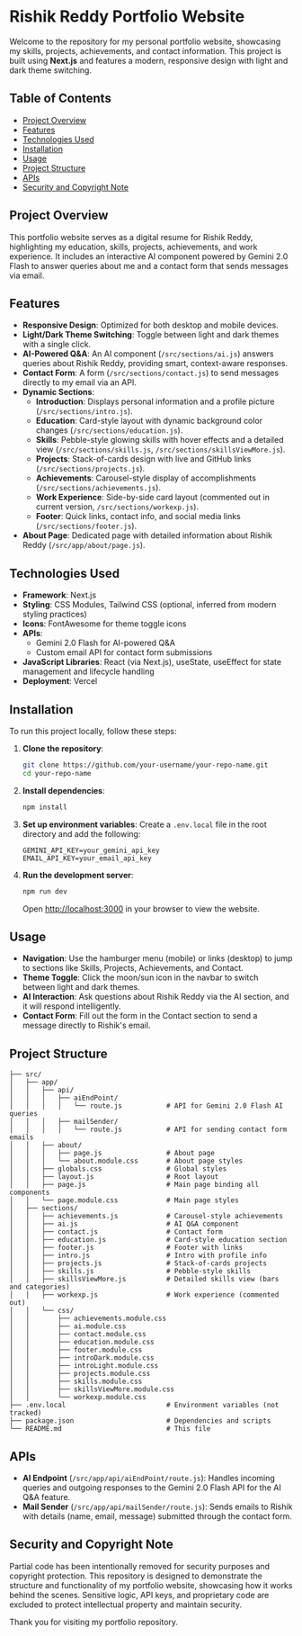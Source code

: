 # Rishik Reddy Portfolio Website

Welcome to the repository for my personal portfolio website, showcasing my skills, projects, achievements, and contact information. This project is built using **Next.js** and features a modern, responsive design with light and dark theme switching.

## Table of Contents
- [Project Overview](#project-overview)
- [Features](#features)
- [Technologies Used](#technologies-used)
- [Installation](#installation)
- [Usage](#usage)
- [Project Structure](#project-structure)
- [APIs](#apis)
- [Security and Copyright Note](#security-and-copyright-note)

## Project Overview
This portfolio website serves as a digital resume for Rishik Reddy, highlighting my education, skills, projects, achievements, and work experience. It includes an interactive AI component powered by Gemini 2.0 Flash to answer queries about me and a contact form that sends messages via email.

## Features
- **Responsive Design**: Optimized for both desktop and mobile devices.
- **Light/Dark Theme Switching**: Toggle between light and dark themes with a single click.
- **AI-Powered Q&A**: An AI component (`/src/sections/ai.js`) answers queries about Rishik Reddy, providing smart, context-aware responses.
- **Contact Form**: A form (`/src/sections/contact.js`) to send messages directly to my email via an API.
- **Dynamic Sections**:
  - **Introduction**: Displays personal information and a profile picture (`/src/sections/intro.js`).
  - **Education**: Card-style layout with dynamic background color changes (`/src/sections/education.js`).
  - **Skills**: Pebble-style glowing skills with hover effects and a detailed view (`/src/sections/skills.js`, `/src/sections/skillsViewMore.js`).
  - **Projects**: Stack-of-cards design with live and GitHub links (`/src/sections/projects.js`).
  - **Achievements**: Carousel-style display of accomplishments (`/src/sections/achievements.js`).
  - **Work Experience**: Side-by-side card layout (commented out in current version, `/src/sections/workexp.js`).
  - **Footer**: Quick links, contact info, and social media links (`/src/sections/footer.js`).
- **About Page**: Dedicated page with detailed information about Rishik Reddy (`/src/app/about/page.js`).

## Technologies Used
- **Framework**: Next.js
- **Styling**: CSS Modules, Tailwind CSS (optional, inferred from modern styling practices)
- **Icons**: FontAwesome for theme toggle icons
- **APIs**:
  - Gemini 2.0 Flash for AI-powered Q&A
  - Custom email API for contact form submissions
- **JavaScript Libraries**: React (via Next.js), useState, useEffect for state management and lifecycle handling
- **Deployment**: Vercel

## Installation
To run this project locally, follow these steps:

1. **Clone the repository**:
   ```bash
   git clone https://github.com/your-username/your-repo-name.git
   cd your-repo-name
   ```

2. **Install dependencies**:
   ```bash
   npm install
   ```

3. **Set up environment variables**:
   Create a `.env.local` file in the root directory and add the following:
   ```env
   GEMINI_API_KEY=your_gemini_api_key
   EMAIL_API_KEY=your_email_api_key
   ```

4. **Run the development server**:
   ```bash
   npm run dev
   ```
   Open [http://localhost:3000](http://localhost:3000) in your browser to view the website.

## Usage
- **Navigation**: Use the hamburger menu (mobile) or links (desktop) to jump to sections like Skills, Projects, Achievements, and Contact.
- **Theme Toggle**: Click the moon/sun icon in the navbar to switch between light and dark themes.
- **AI Interaction**: Ask questions about Rishik Reddy via the AI section, and it will respond intelligently.
- **Contact Form**: Fill out the form in the Contact section to send a message directly to Rishik's email.

## Project Structure
```
├── src/
│   ├── app/
│   │   ├── api/
│   │   │   ├── aiEndPoint/
│   │   │   │   └── route.js           # API for Gemini 2.0 Flash AI queries
│   │   │   ├── mailSender/
│   │   │   │   └── route.js           # API for sending contact form emails
│   │   ├── about/
│   │   │   ├── page.js                # About page
│   │   │   └── about.module.css       # About page styles
│   │   ├── globals.css                # Global styles
│   │   ├── layout.js                  # Root layout
│   │   ├── page.js                    # Main page binding all components
│   │   └── page.module.css            # Main page styles
│   ├── sections/
│   │   ├── achievements.js            # Carousel-style achievements
│   │   ├── ai.js                      # AI Q&A component
│   │   ├── contact.js                 # Contact form
│   │   ├── education.js               # Card-style education section
│   │   ├── footer.js                  # Footer with links
│   │   ├── intro.js                   # Intro with profile info
│   │   ├── projects.js                # Stack-of-cards projects
│   │   ├── skills.js                  # Pebble-style skills
│   │   ├── skillsViewMore.js          # Detailed skills view (bars and categories)
│   │   ├── workexp.js                 # Work experience (commented out)
│   │   └── css/
│   │       ├── achievements.module.css
│   │       ├── ai.module.css
│   │       ├── contact.module.css
│   │       ├── education.module.css
│   │       ├── footer.module.css
│   │       ├── introDark.module.css
│   │       ├── introLight.module.css
│   │       ├── projects.module.css
│   │       ├── skills.module.css
│   │       ├── skillsViewMore.module.css
│   │       └── workexp.module.css
├── .env.local                         # Environment variables (not tracked)
├── package.json                       # Dependencies and scripts
└── README.md                          # This file
```

## APIs
- **AI Endpoint** (`/src/app/api/aiEndPoint/route.js`):
  Handles incoming queries and outgoing responses to the Gemini 2.0 Flash API for the AI Q&A feature.
- **Mail Sender** (`/src/app/api/mailSender/route.js`):
  Sends emails to Rishik with details (name, email, message) submitted through the contact form.

## Security and Copyright Note
Partial code has been intentionally removed for security purposes and copyright protection. This repository is designed to demonstrate the structure and functionality of my portfolio website, showcasing how it works behind the scenes. Sensitive logic, API keys, and proprietary code are excluded to protect intellectual property and maintain security.

Thank you for visiting my portfolio repository.
